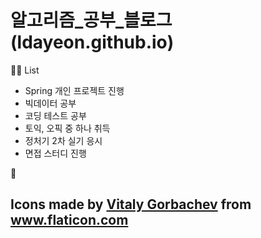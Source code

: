 # 알고리즘_공부_블로그(ldayeon.github.io)

👩‍🎓 List
+ Spring 개인 프로젝트 진행
+ 빅데이터 공부
+ 코딩 테스트 공부
+ 토익, 오픽 중 하나 취득
+ 정처기 2차 실기 응시
+ 면접 스터디 진행

🙏

Icons made by <a href="https://www.flaticon.com/free-icon/cat_2325310?term=kitty&page=2&position=10" title="Vitaly Gorbachev">Vitaly Gorbachev</a> from <a href="https://www.flaticon.com/" title="Flaticon"> www.flaticon.com</a>
----------------------------------------------------------------------------------------------------------------------------------------------------------------------------------------------------------------------------------
